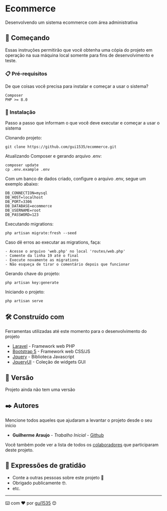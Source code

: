 # Ecommerce

Desenvolvendo um sistema ecommerce com área administrativa

## 🚀 Começando

Essas instruções permitirão que você obtenha uma cópia do projeto em operação na sua máquina local somente para fins de desenvolvimento e teste.

### 📋 Pré-requisitos

De que coisas você precisa para instalar e começar a usar o sistema?

```
Composer
PHP >= 8.0
```

### 🔧 Instalação

Passo a passo que informam o que você deve executar e começar a usar o sistema

Clonando projeto:

```
git clone https://github.com/gui1535/ecommerce.git
```

Atualizando Composer e gerando arquivo .env:

```
composer update
cp .env.example .env
```

Com um banco de dados criado, configure o arquivo .env, segue um exemplo abaixo:

```
DB_CONNECTION=mysql
DB_HOST=localhost
DB_PORT=3306
DB_DATABASE=ecommerce
DB_USERNAME=root
DB_PASSWORD=123
```

Executando migrations:

```
php artisan migrate:fresh --seed
```

Caso dê erros ao executar as migrations, faça:

```
- Acesse o arquivo 'web.php' no local 'routes/web.php'
- Comente da linha 19 até o final
- Execute novamente as migrations
- Não esqueça de tirar o comentário depois que funcionar
```

Gerando chave do projeto:

```
php artisan key:generate
```

Iniciando o projeto:

```
php artisan serve
```

## 🛠️ Construído com

Ferramentas utilizadas até este momento para o desenvolvimento do projeto

* [Laravel](https://laravel.com/) - Framework web PHP
* [Bootstrap 5](https://getbootstrap.com/) - Framework web CSS/JS
* [Jquery](https://jquery.com/) - Biblioteca Javascript
* [JqueryUI](https://jqueryui.com/) - Coleção de widgets GUI

## 📌 Versão

Projeto ainda não tem uma versão

## ✒️ Autores

Mencione todos aqueles que ajudaram a levantar o projeto desde o seu início

* **Guilherme Araujo** - *Trabalho Inicial* - [Github](https://github.com/gui1535)

Você também pode ver a lista de todos os [colaboradores](https://github.com/usuario/projeto/colaboradores) que participaram deste projeto.

## 🎁 Expressões de gratidão

* Conte a outras pessoas sobre este projeto 📢
* Obrigado publicamente 🤓.
* etc.


---
⌨️ com ❤️ por [gui1535](https://github.com/gui1535) 😊